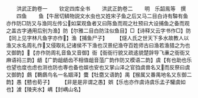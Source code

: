 <!-- { "loadSidebar": true } -->

　　洪武正韵卷一
　　钦定四库全书
　　洪武正韵卷二
　　明　乐韶鳯等　撰
　　四鱼
　　鱼【牛居切鳞物説文水虫也又姓宋子鱼之后又马二目白诗有驔有鱼亦作防□防又与渔同左传公如棠观鱼者又曰陈鱼而观之杜预曰大设捕鱼之备而观之盖古字通用后别为渔】防【尔雅二目白防注似鱼目】□【诗释又云字书作□】防【同上见字林凡鱼字亦作】渔【捕鱼尸子】
　　【燧人氏之世天下多水故教人以渔又水名周礼作又侵取礼记诸侯不下渔也汉景纪渔夺百姓师古曰渔若渔猎之为也又御韵】【亦作防周礼音鱼又音御】衙【衙衙行貌又疏逺貌楚辞导飞亷之衙衙又麻语祃三韵】龉【广韵龃龉齿不相值龃音菹广韵作防又模语二韵】虞【有也助也乐也望也度也虑也测也防也専也备也娱也安也又掌山泽之官驺虞兽名又而反祭曰虞又御韵】鸆【鸅鸆鸟名一名婟泽】麌【牡麕又语韵】禺【猴属又番禺地名又东御二韵】愚【戆也荀子】
　　【非是是非谓之愚】娯【乐也亦作虞诗虞乐孟子驩虞如也】澞【陵夹水】嵎【封嵎山名】
